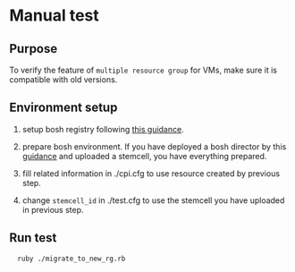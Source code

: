 # Manual test

## Purpose

To verify the feature of `multiple resource group` for VMs, make sure it is compatible with old versions.

## Environment setup

1. setup bosh registry following [this guidance](../../../../../docs/development.md).

1. prepare bosh environment. If you have deployed a bosh director by this [guidance](../../../../../docs/get-started/via-arm-templates/deploy-bosh-via-arm-templates.md) and uploaded a stemcell, you have everything prepared.

1. fill related information in ./cpi.cfg to use resource created by previous step.

1. change `stemcell_id` in ./test.cfg to use the stemcell you have uploaded in previous step.

## Run test

```bash
  ruby ./migrate_to_new_rg.rb
```

